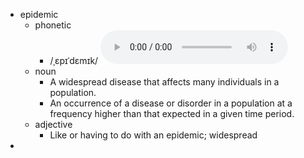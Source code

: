 - epidemic
	- phonetic
		- /ˌɛpɪˈdɛmɪk/
		  <audio controls><source src="https://api.dictionaryapi.dev/media/pronunciations/en/epidemic.mp3"></audio>
	- noun
		- A widespread disease that affects many individuals in a population.
		- An occurrence of a disease or disorder in a population at a frequency higher than that expected in a given time period.
	- adjective
		- Like or having to do with an epidemic; widespread
-